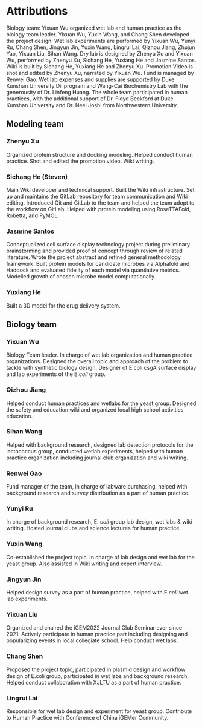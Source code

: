 # Attributions

Biology team:  Yixuan Wu organized wet lab and human practice as the biology team leader. Yixuan Wu, Yuxin Wang, and Chang Shen developed the project design. Wet lab experiments are performed by Yixuan Wu, Yunyi Ru, Chang Shen, Jingyun Jin, Yuxin Wang, Lingrui Lai, Qizhou Jiang, Zhujun Yao, Yixuan Liu, Sihan Wang. Dry lab is designed by Zhenyu Xu and Yixuan Wu, performed by Zhenyu Xu, Sichang He, Yuxiang He and Jasmine Santos. Wiki is built by Sichang He, Yuxiang He and Zhenyu Xu. Promotion Video is shot and edited by Zhenyu Xu, narrated by Yixuan Wu. Fund is managed by Renwei Gao. Wet lab expenses and supplies are supported by Duke Kunshan University Dii program and Wang-Cai Biochemistry Lab with the generousity of Dr. Linfeng Huang. The whole team participated in human practices, with the additional support of Dr. Floyd Beckford at Duke Kunshan University and Dr. Neel Joshi from Northwestern University.
## Modeling team

### Zhenyu Xu

Organized protein structure and docking modeling. 
Helped conduct human practice.
Shot and edited the promotion video. 
Wiki writing.
### Sichang He (Steven)

Main Wiki developer and technical support.
Built the Wiki infrastructure.
Set up and maintains the GitLab repository
for team communication and Wiki editing.
Introduced Git and GitLab to the team and
helped the team adopt to the workflow on GitLab.
Helped with protein modeling using RoseTTAFold, Robetta, and PyMOL.

### Jasmine Santos

Conceptualized cell surface display technology project during preliminary brainstorming and provided proof of concept through review of related literature.
Wrote the project abstract and refined general methodology framework. Built protein models for candidate microbes via Alphafold and Haddock and evaluated fidelity of each model via quantiative metrics.
Modelled growth of chosen microbe model computationally.

### Yuxiang He

Built a 3D model for the drug delivery system.

## Biology team

### Yixuan Wu

Biology Team leader.
In charge of wet lab organization and human practice organizations.
Designed the overall topic and approach of the problem to tackle
with synthetic biology design. Designer of E.coli csgA surface display
and lab experiments of the E.*coli* group.

### Qizhou Jiang

Helped conduct human practices and wetlabs for the yeast group. 
Designed the safety and education wiki and organized local high school activities education.

### Sihan Wang
Helped with background research, designed lab detection protocols for the lactococcus group, 
conducted wetlab experiments, 
helped with human practice organization including journal club organization and wiki writing.

### Renwei Gao
Fund manager of the team, in charge of labware purchasing, 
helped with background research and survey distribution as a part of human practice.

### Yunyi Ru
In charge of background research, E. *coli* group lab design, wet labs & wiki writing. 
Hosted journal clubs and science lectures for human practice. 

### Yuxin Wang
Co-established the project topic. In charge of lab design and wet lab for the yeast group. 
Also assisted in Wiki writing and expert interview.

### Jingyun Jin
Helped design survey as a part of human practice, helped with E.*coli* wet lab experiments.

### Yixuan Liu
Organized and chaired the iGEM2022 Journal Club Seminar ever since 2021. 
Actively participate in human practice part including designing and popularizing events in local collegiate school. 
Help conduct wet labs.

### Chang Shen

Proposed the project topic, participated in plasmid design and workflow design of E.coli group, 
participated in wet labs and background research. 
Helped conduct collaboration with XJLTU as a part of human practice.

### Lingrui Lai

Responsible for wet lab design and experiment for yeast group. 
Contribute to Human Practice with Conference of China iGEMer Community.
